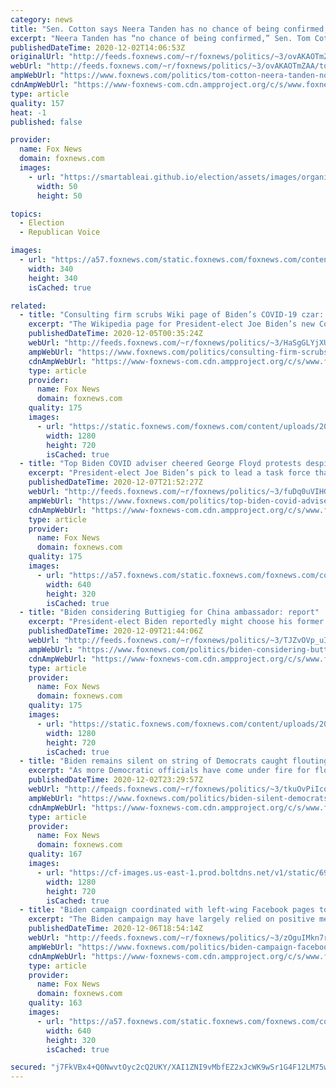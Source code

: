 ```yaml
---
category: news
title: "Sen. Cotton says Neera Tanden has no chance of being confirmed, tells Biden 'go back to the drawing board'"
excerpt: "Neera Tanden has “no chance of being confirmed,” Sen. Tom Cotton said on Wednesday."
publishedDateTime: 2020-12-02T14:06:53Z
originalUrl: "http://feeds.foxnews.com/~r/foxnews/politics/~3/ovAKAOTmZAA/tom-cotton-neera-tanden-no-chance-senate-confirmation"
webUrl: "http://feeds.foxnews.com/~r/foxnews/politics/~3/ovAKAOTmZAA/tom-cotton-neera-tanden-no-chance-senate-confirmation"
ampWebUrl: "https://www.foxnews.com/politics/tom-cotton-neera-tanden-no-chance-senate-confirmation.amp"
cdnAmpWebUrl: "https://www-foxnews-com.cdn.ampproject.org/c/s/www.foxnews.com/politics/tom-cotton-neera-tanden-no-chance-senate-confirmation.amp"
type: article
quality: 157
heat: -1
published: false

provider:
  name: Fox News
  domain: foxnews.com
  images:
    - url: "https://smartableai.github.io/election/assets/images/organizations/foxnews.com-50x50.jpg"
      width: 50
      height: 50

topics:
  - Election
  - Republican Voice

images:
  - url: "https://a57.foxnews.com/static.foxnews.com/foxnews.com/content/uploads/2020/10/340/340/image-5.png?ve=1&tl=1"
    width: 340
    height: 340
    isCached: true

related:
  - title: "Consulting firm scrubs Wiki page of Biden’s COVID-19 czar: report"
    excerpt: "The Wikipedia page for President-elect Joe Biden’s new Covid czar Jeff Zients has been scrubbed of material that could portray him as not progressive enough, Politico first reported. "
    publishedDateTime: 2020-12-05T00:35:24Z
    webUrl: "http://feeds.foxnews.com/~r/foxnews/politics/~3/HaSgGLYjXU4/consulting-firm-scrubs-wiki-page-of-bidens-covid-czar-report"
    ampWebUrl: "https://www.foxnews.com/politics/consulting-firm-scrubs-wiki-page-of-bidens-covid-czar-report.amp"
    cdnAmpWebUrl: "https://www-foxnews-com.cdn.ampproject.org/c/s/www.foxnews.com/politics/consulting-firm-scrubs-wiki-page-of-bidens-covid-czar-report.amp"
    type: article
    provider:
      name: Fox News
      domain: foxnews.com
    quality: 175
    images:
      - url: "https://static.foxnews.com/foxnews.com/content/uploads/2020/12/Jeff-Zients-REUTERS.jpg"
        width: 1280
        height: 720
        isCached: true
  - title: "Top Biden COVID adviser cheered George Floyd protests despite pandemic"
    excerpt: "President-elect Joe Biden’s pick to lead a task force that will address racial disparities in the coronavirus response, suggested earlier this year that advising protesters to stay home in the wake of George Floyd’s police custody death would undermine the fight against police brutality – even though"
    publishedDateTime: 2020-12-07T21:52:27Z
    webUrl: "http://feeds.foxnews.com/~r/foxnews/politics/~3/fuDq0uVIHGM/top-biden-covid-adviser-george-floyd-protests-pandemic"
    ampWebUrl: "https://www.foxnews.com/politics/top-biden-covid-adviser-george-floyd-protests-pandemic.amp"
    cdnAmpWebUrl: "https://www-foxnews-com.cdn.ampproject.org/c/s/www.foxnews.com/politics/top-biden-covid-adviser-george-floyd-protests-pandemic.amp"
    type: article
    provider:
      name: Fox News
      domain: foxnews.com
    quality: 175
    images:
      - url: "https://a57.foxnews.com/static.foxnews.com/foxnews.com/content/uploads/2020/12/640/320/AP20337006173537.jpg?ve=1&tl=1"
        width: 640
        height: 320
        isCached: true
  - title: "Biden considering Buttigieg for China ambassador: report"
    excerpt: "President-elect Biden reportedly might choose his former opponent, Mayor Pete Buttigieg, to serve as ambassador to China. "
    publishedDateTime: 2020-12-09T21:44:06Z
    webUrl: "http://feeds.foxnews.com/~r/foxnews/politics/~3/TJZvOVp_uIU/biden-considering-buttigieg-china-ambassador-report"
    ampWebUrl: "https://www.foxnews.com/politics/biden-considering-buttigieg-china-ambassador-report.amp"
    cdnAmpWebUrl: "https://www-foxnews-com.cdn.ampproject.org/c/s/www.foxnews.com/politics/biden-considering-buttigieg-china-ambassador-report.amp"
    type: article
    provider:
      name: Fox News
      domain: foxnews.com
    quality: 175
    images:
      - url: "https://static.foxnews.com/foxnews.com/content/uploads/2020/08/Buttigieg-DNC-AP-2.jpg"
        width: 1280
        height: 720
        isCached: true
  - title: "Biden remains silent on string of Democrats caught flouting their own COVID guidelines"
    excerpt: "As more Democratic officials have come under fire for flouting their own coronavirus advocacy, the nation's top Democrat, President-Elect Biden, appeared to refrain from criticizing them."
    publishedDateTime: 2020-12-02T23:29:57Z
    webUrl: "http://feeds.foxnews.com/~r/foxnews/politics/~3/tkuOvPiIcqs/biden-silent-democrats-covid-guidelines"
    ampWebUrl: "https://www.foxnews.com/politics/biden-silent-democrats-covid-guidelines.amp"
    cdnAmpWebUrl: "https://www-foxnews-com.cdn.ampproject.org/c/s/www.foxnews.com/politics/biden-silent-democrats-covid-guidelines.amp"
    type: article
    provider:
      name: Fox News
      domain: foxnews.com
    quality: 167
    images:
      - url: "https://cf-images.us-east-1.prod.boltdns.net/v1/static/694940094001/7586e126-d8ae-47f5-8902-55e26aed1d69/36905f69-318f-4be9-9a87-e0d5a4321778/1280x720/match/image.jpg"
        width: 1280
        height: 720
        isCached: true
  - title: "Biden campaign coordinated with left-wing Facebook pages to channel Democratic 'anger': report"
    excerpt: "The Biden campaign may have largely relied on positive messaging on its official social media, but it also coordinated with \"aggressive anti-Trump\" Facebook pages that acted as a \"rapid-response brain trust for the campaign,\" The New York Times tech columnist Kevin Roose wrote Sunday."
    publishedDateTime: 2020-12-06T18:54:14Z
    webUrl: "http://feeds.foxnews.com/~r/foxnews/politics/~3/zOguIMkn7rI/biden-campaign-facebook-pages-content-digital"
    ampWebUrl: "https://www.foxnews.com/politics/biden-campaign-facebook-pages-content-digital.amp"
    cdnAmpWebUrl: "https://www-foxnews-com.cdn.ampproject.org/c/s/www.foxnews.com/politics/biden-campaign-facebook-pages-content-digital.amp"
    type: article
    provider:
      name: Fox News
      domain: foxnews.com
    quality: 163
    images:
      - url: "https://a57.foxnews.com/static.foxnews.com/foxnews.com/content/uploads/2020/12/640/320/AP20336659224888-1.jpg?ve=1&tl=1"
        width: 640
        height: 320
        isCached: true

secured: "j7FkVBx4+Q0NwvtOyc2cQ2UKY/XAI1ZNI9vMbfEZ2xJcWK9wSr1G4F12LM75wv2SWniqf2ityymT5A7GmkvZWrMd3RU50vWch1pqW9qbG07yCJ9pUPRmeEEmwM/vc4bkbADfmcxMfW2g79Azj6AzQ9Ly+pdb/bI0PNLih5FWgQ1/rJLlDW4GlBkqbuurjEc7Z2byB7npVru7m9NZXjETM4LfBj1eWt66iUXBU7xYR3+tu9hF9Dn3MHoChy1KsXoKHDviSepk4mnspdGoRqp+t59XpT17Ngiwp5eMFsKhHg0C2aHGxVpyLIW0YhjDttPGBgkV3DvGVQLJ0veUqs33bff8bLILAZaa3+x9eM5gXaM=;IBjhgzjpU9LQy5qx8CnRwA=="
---
```


